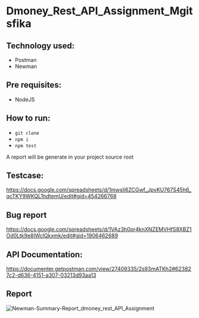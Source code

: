 # Dmoney_Rest_API_Assignment_Mgitsfika

## Technology used:
- Postman
- Newman

## Pre requisites:
- NodeJS

## How to run:
- ``` git clone ```
- ``` npm i ```
- ``` npm test ```

A report will be generate in your project source root

## Testcase:
https://docs.google.com/spreadsheets/d/1mwsli6ZCGwf_JpvKU767S45h6_qcTKY9WKQL1hdtemU/edit#gid=454266768

## Bug report
https://docs.google.com/spreadsheets/d/1VAz3h0pr4knXNZEMVHfS8XBZ1Od0Ltk9e8lWclQkxmk/edit#gid=1906462689

## API Documentation:
https://documenter.getpostman.com/view/27409335/2s93mATKh2#623827c2-d636-4151-a307-03213d93aa13

## Report
![Newman-Summary-Report_dmoney_rest_API_Assignment](https://github.com/suptimusfika/Dmoney_rest_API_assignment_Musfika/assets/48064134/76df8f4f-7b03-483f-ac6e-73b17d8f90d2)
